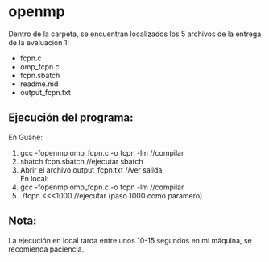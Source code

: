 # openmp

Dentro de la carpeta, se encuentran localizados los 5 archivos de la entrega de la evaluación 1:
- fcpn.c
- omp_fcpn.c
- fcpn.sbatch
- readme.md
- output_fcpn.txt


## Ejecución del programa:
En Guane:
1. gcc -fopenmp omp_fcpn.c -o fcpn -lm  //compilar
2. sbatch fcpn.sbatch  //ejecutar sbatch
3. Abrir el archivo   output_fcpn.txt    //ver salida  
En local:  
1. gcc -fopenmp omp_fcpn.c -o fcpn -lm   //compilar
2. ./fcpn <<<1000  //ejecutar (paso 1000 como paramero)  
## Nota:
La ejecución en local tarda entre unos 10-15 segundos en mi máquina, se recomienda paciencia.